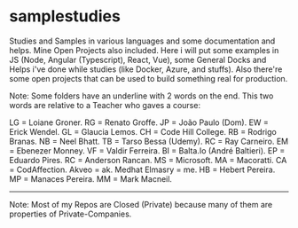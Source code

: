# samplestudies
Studies and Samples in various languages and some documentation and helps. Mine Open Projects also included. 
Here i will put some examples in JS (Node, Angular (Typescript), React, Vue), some General Docks and Helps
i've done while studies (like Docker, Azure, and stuffs). Also there're some open projects that can be used
to build something real for production.

Note: Some folders have an underline with 2 words on the end. This two words are relative to a Teacher who
gaves a course:

LG = Loiane Groner. RG = Renato Groffe. JP = João Paulo (Dom). EW = Erick Wendel. GL = Glaucia Lemos. 
CH = Code Hill College. RB = Rodrigo Branas. NB = Neel Bhatt. TB = Tarso Bessa (Udemy). RC = Ray Carneiro.
EM = Ebenezer Monney. VF = Valdir Ferreira. BI = Balta.Io (André Baltieri). EP = Eduardo Pires.
RC = Anderson Rancan. MS = Microsoft. MA = Macoratti. CA = CodAffection. Akveo = ak. Medhat Elmasry = me.
HB = Hebert Pereira. MP = Manaces Pereira. MM = Mark Macneil.

------------------------------------------------------------------------------------------------------------

Note: Most of my Repos are Closed (Private) because many of them are properties of Private-Companies.